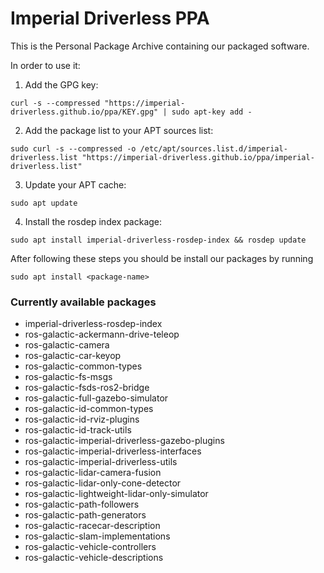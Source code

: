 # Imperial Driverless PPA

This is the Personal Package Archive containing our packaged software. 

In order to use it:

1. Add the GPG key:
```
curl -s --compressed "https://imperial-driverless.github.io/ppa/KEY.gpg" | sudo apt-key add -
```

2. Add the package list to your APT sources list:
``` 
sudo curl -s --compressed -o /etc/apt/sources.list.d/imperial-driverless.list "https://imperial-driverless.github.io/ppa/imperial-driverless.list"
```

3. Update your APT cache:
```
sudo apt update
```

4. Install the rosdep index package:
```
sudo apt install imperial-driverless-rosdep-index && rosdep update
```

After following these steps you should be install our packages by running
```
sudo apt install <package-name>
```

### Currently available packages <!-- do not change the title of this section, as the contents are automatically generated. Also, in order to add a section after this one changes are needed to update_packages.sh, as it deletes all lines after the section title -->
-  imperial-driverless-rosdep-index
-  ros-galactic-ackermann-drive-teleop
-  ros-galactic-camera
-  ros-galactic-car-keyop
-  ros-galactic-common-types
-  ros-galactic-fs-msgs
-  ros-galactic-fsds-ros2-bridge
-  ros-galactic-full-gazebo-simulator
-  ros-galactic-id-common-types
-  ros-galactic-id-rviz-plugins
-  ros-galactic-id-track-utils
-  ros-galactic-imperial-driverless-gazebo-plugins
-  ros-galactic-imperial-driverless-interfaces
-  ros-galactic-imperial-driverless-utils
-  ros-galactic-lidar-camera-fusion
-  ros-galactic-lidar-only-cone-detector
-  ros-galactic-lightweight-lidar-only-simulator
-  ros-galactic-path-followers
-  ros-galactic-path-generators
-  ros-galactic-racecar-description
-  ros-galactic-slam-implementations
-  ros-galactic-vehicle-controllers
-  ros-galactic-vehicle-descriptions
